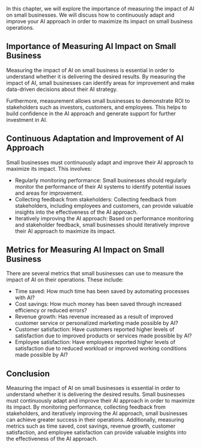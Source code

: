
In this chapter, we will explore the importance of measuring the impact of AI on small businesses. We will discuss how to continuously adapt and improve your AI approach in order to maximize its impact on small business operations.

Importance of Measuring AI Impact on Small Business
---------------------------------------------------

Measuring the impact of AI on small business is essential in order to understand whether it is delivering the desired results. By measuring the impact of AI, small businesses can identify areas for improvement and make data-driven decisions about their AI strategy.

Furthermore, measurement allows small businesses to demonstrate ROI to stakeholders such as investors, customers, and employees. This helps to build confidence in the AI approach and generate support for further investment in AI.

Continuous Adaptation and Improvement of AI Approach
----------------------------------------------------

Small businesses must continuously adapt and improve their AI approach to maximize its impact. This involves:

* Regularly monitoring performance: Small businesses should regularly monitor the performance of their AI systems to identify potential issues and areas for improvement.
* Collecting feedback from stakeholders: Collecting feedback from stakeholders, including employees and customers, can provide valuable insights into the effectiveness of the AI approach.
* Iteratively improving the AI approach: Based on performance monitoring and stakeholder feedback, small businesses should iteratively improve their AI approach to maximize its impact.

Metrics for Measuring AI Impact on Small Business
-------------------------------------------------

There are several metrics that small businesses can use to measure the impact of AI on their operations. These include:

* Time saved: How much time has been saved by automating processes with AI?
* Cost savings: How much money has been saved through increased efficiency or reduced errors?
* Revenue growth: Has revenue increased as a result of improved customer service or personalized marketing made possible by AI?
* Customer satisfaction: Have customers reported higher levels of satisfaction due to improved products or services made possible by AI?
* Employee satisfaction: Have employees reported higher levels of satisfaction due to reduced workload or improved working conditions made possible by AI?

Conclusion
----------

Measuring the impact of AI on small businesses is essential in order to understand whether it is delivering the desired results. Small businesses must continuously adapt and improve their AI approach in order to maximize its impact. By monitoring performance, collecting feedback from stakeholders, and iteratively improving the AI approach, small businesses can achieve greater success in their operations. Additionally, measuring metrics such as time saved, cost savings, revenue growth, customer satisfaction, and employee satisfaction can provide valuable insights into the effectiveness of the AI approach.
